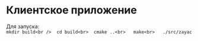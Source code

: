 # Клиентское приложение
Для запуска:  
`mkdir build<br /> 
cd build<br> 
cmake ..<br>  
make<br>  
./src/zayac`
